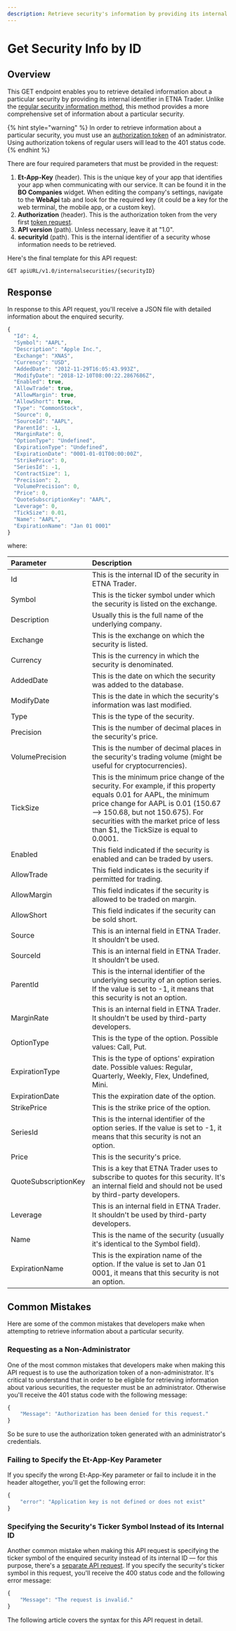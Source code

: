 ```yaml
---
description: Retrieve security's information by providing its internal identifier
---
```


# Get Security Info by ID

## Overview

This GET endpoint enables you to retrieve detailed information about a particular security by providing its internal identifier in ETNA Trader. Unlike the [regular security information method](../../securities/get-securitys-info-by-internal-id/), this method provides a more comprehensive set of information about a particular security.

{% hint style="warning" %}
In order to retrieve information about a particular security, you must use an [authorization token](../../authentication/) of an administrator. Using authorization tokens of regular users will lead to the 401 status code.
{% endhint %}

There are four required parameters that must be provided in the request:

1. **Et-App-Key** \(header\). This is the unique key of your app that identifies your app when communicating with our service. It can be found it in the **BO Companies** widget. When editing the company's settings, navigate to the **WebApi** tab and look for the required key \(it could be a key for the web terminal, the mobile app, or a custom key\).
2. **Authorization** \(header\). This is the authorization token from the very first [token request](../../authentication/).
3. **API version** \(path\). Unless necessary, leave it at "1.0".
4. **securityId** \(path\). This is the internal identifier of a security whose information needs to be retrieved.

Here's the final template for this API request:

```text
GET apiURL/v1.0/internalsecurities/{securityID}
```

## Response

In response to this API request, you'll receive a JSON file with detailed information about the enquired security.

```javascript
{
  "Id": 4,
  "Symbol": "AAPL",
  "Description": "Apple Inc.",
  "Exchange": "XNAS",
  "Currency": "USD",
  "AddedDate": "2012-11-29T16:05:43.993Z",
  "ModifyDate": "2018-12-10T08:00:22.2867686Z",
  "Enabled": true,
  "AllowTrade": true,
  "AllowMargin": true,
  "AllowShort": true,
  "Type": "CommonStock",
  "Source": 0,
  "SourceId": "AAPL",
  "ParentId": -1,
  "MarginRate": 0,
  "OptionType": "Undefined",
  "ExpirationType": "Undefined",
  "ExpirationDate": "0001-01-01T00:00:00Z",
  "StrikePrice": 0,
  "SeriesId": -1,
  "ContractSize": 1,
  "Precision": 2,
  "VolumePrecision": 0,
  "Price": 0,
  "QuoteSubscriptionKey": "AAPL",
  "Leverage": 0,
  "TickSize": 0.01,
  "Name": "AAPL",
  "ExpirationName": "Jan 01 0001"
}
```

where:

| Parameter | Description |
| :--- | :--- |
| Id | This is the internal ID of the security in ETNA Trader. |
| Symbol | This is the ticker symbol under which the security is listed on the exchange. |
| Description | Usually this is the full name of the underlying company. |
| Exchange | This is the exchange on which the security is listed. |
| Currency | This is the currency in which the security is denominated. |
| AddedDate | This is the date on which the security was added to the database. |
| ModifyDate | This is the date in which the security's information was last modified. |
| Type | This is the type of the security. |
| Precision | This is the number of decimal places in the security's price. |
| VolumePrecision | This is the number of decimal places in the security's trading volume \(might be useful for cryptocurrencies\). |
| TickSize | This is the minimum price change of the security. For example, if this property equals 0.01 for AAPL, the minimum price change for AAPL is 0.01 \(150.67 —&gt; 150.68, but not 150.675\). For securities with the market price of less than $1, the TickSize is equal to 0.0001. |
| Enabled | This field indicated if the security is enabled and can be traded by users. |
| AllowTrade | This field indicates is the security if permitted for trading. |
| AllowMargin | This field indicates if the security is allowed to be traded on margin. |
| AllowShort | This field indicates if the security can be sold short. |
| Source | This is an internal field in ETNA Trader. It shouldn't be used. |
| SourceId | This is an internal field in ETNA Trader. It shouldn't be used. |
| ParentId | This is the internal identifier of the underlying security of an option series. If the value is set to -1, it means that this security is not an option. |
| MarginRate | This is an internal field in ETNA Trader. It shouldn't be used by third-party developers. |
| OptionType | This is the type of the option. Possible values: Call, Put. |
| ExpirationType | This is the type of options' expiration date. Possible values: Regular, Quarterly, Weekly, Flex, Undefined, Mini. |
| ExpirationDate | This the expiration date of the option. |
| StrikePrice | This is the strike price of the option. |
| SeriesId | This is the internal identifier of the option series. If the value is set to -1, it means that this security is not an option. |
| Price | This is the security's price. |
| QuoteSubscriptionKey | This is a key that ETNA Trader uses to subscribe to quotes for this security. It's an internal field and should not be used by third-party developers. |
| Leverage | This is an internal field in ETNA Trader. It shouldn't be used by third-party developers. |
| Name | This is the name of the security \(usually it's identical to the Symbol field\). |
| ExpirationName | This is the expiration name of the option. If the value is set to Jan 01 0001, it means that this security is not an option. |

## Common Mistakes

Here are some of the common mistakes that developers make when attempting to retrieve information about a particular security.

### Requesting as a Non-Administrator

One of the most common mistakes that developers make when making this API request is to use the authorization token of a non-administrator. It's critical to understand that in order to be eligible for retrieving information about various securities, the requester must be an administrator. Otherwise you'll receive the 401 status code with the following message:

```javascript
{
    "Message": "Authorization has been denied for this request."
}
```

So be sure to use the authorization token generated with an administrator's credentials.

### Failing to Specify the Et-App-Key Parameter

If you specify the wrong Et-App-Key parameter or fail to include it in the header altogether, you'll get the following error:

```javascript
{
    "error": "Application key is not defined or does not exist"
}
```

### Specifying  the Security's Ticker Symbol Instead of its Internal ID

Another common mistake when making this API request is specifying the ticker symbol of the enquired security instead of its internal ID — for this purpose, there's a [separate API request](../get-security-info-by-ticker/). If you specify the security's ticker symbol in this request, you'll receive the 400 status code and the following error message:

```javascript
{
    "Message": "The request is invalid."
}
```

The following article covers the syntax for this API request in detail.

